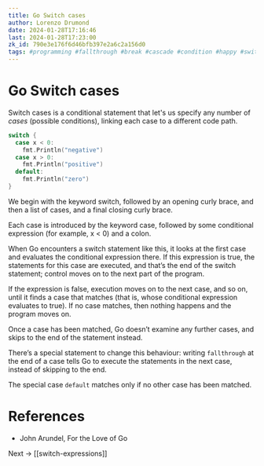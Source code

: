 ```yaml
---
title: Go Switch cases
author: Lorenzo Drumond
date: 2024-01-28T17:16:46
last: 2024-01-28T17:23:00
zk_id: 790e3e176f6d46bfb397e2a6c2a156d0
tags: #programming #fallthrough #break #cascade #condition #happy #switch #flow #path #if #golang #multiple
---
```



# Go Switch cases
Switch cases is a conditional statement that let's us specify any number of _cases_ (possible conditions), linking each case to a different code path.

```go
switch {
  case x < 0:
    fmt.Println("negative")
  case x > 0:
    fmt.Println("positive")
  default:
    fmt.Println("zero")
}
```

We begin with the keyword switch, followed by an opening curly brace, and then a list of cases, and a final closing curly brace.

Each case is introduced by the keyword case, followed by some conditional expression (for example, x < 0) and a colon.

When Go encounters a switch statement like this, it looks at the first case and evaluates the conditional expression there. If this expression is true, the statements for this case are executed, and that’s the end of the switch statement; control moves on to the next part of the program.

If the expression is false, execution moves on to the next case, and so on, until it finds a case that matches (that is, whose conditional expression evaluates to true). If no case matches, then nothing happens and the program moves on.

Once a case has been matched, Go doesn’t examine any further cases, and skips to the end of the statement instead.

There’s a special statement to change this behaviour: writing `fallthrough` at the end of a case tells Go to execute the statements in the next case, instead of skipping to the end.

The special case `default` matches only if no other case has been matched.

# References
- John Arundel, For the Love of Go

Next -> [[switch-expressions]]
